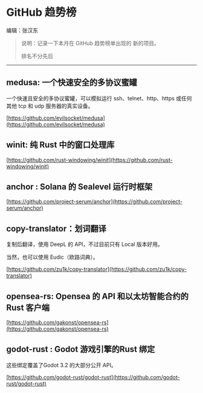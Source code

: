 # GitHub 趋势榜

编辑：张汉东

> 说明：记录一下本月在 GitHub 趋势榜单出现的 新的项目。
>
> 排名不分先后

---

## medusa: 一个快速安全的多协议蜜罐

一个快速且安全的多协议蜜罐，可以模拟运行 ssh、telnet、http、https 或任何其他 tcp 和 udp 服务器的真实设备。

[https://github.com/evilsocket/medusa](https://github.com/evilsocket/medusa)

## winit: 纯 Rust 中的窗口处理库

[https://github.com/rust-windowing/winit](https://github.com/rust-windowing/winit)

## anchor : Solana 的 Sealevel 运行时框架

[https://github.com/project-serum/anchor](https://github.com/project-serum/anchor)

## copy-translator：划词翻译

复制后翻译，使用 DeepL 的 API，不过目前只有 Local 版本好用。

当然，也可以使用 Eudic（欧路词典）。

[https://github.com/zu1k/copy-translator](https://github.com/zu1k/copy-translator)

## opensea-rs: Opensea 的 API 和以太坊智能合约的 Rust 客户端

[https://github.com/gakonst/opensea-rs](https://github.com/gakonst/opensea-rs)

## godot-rust : Godot 游戏引擎的Rust 绑定

这些绑定覆盖了Godot 3.2 的大部分公开 API。

[https://github.com/godot-rust/godot-rust](https://github.com/godot-rust/godot-rust)